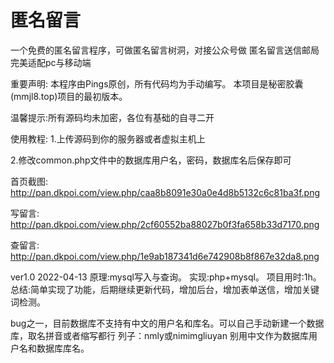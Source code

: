 # 匿名留言
一个免费的匿名留言程序，可做匿名留言树洞，对接公众号做 匿名留言送信邮局
完美适配pc与移动端

重要声明:
本程序由Pings原创，所有代码均为手动编写。
本项目是秘密胶囊(mmjl8.top)项目的最初版本。


温馨提示:所有源码均未加密，各位有基础的自寻二开

使用教程:
1.上传源码到你的服务器或者虚拟主机上

2.修改common.php文件中的数据库用户名，密码，数据库名后保存即可


首页截图:
http://pan.dkpoi.com/view.php/caa8b8091e30a0e4d8b5132c6c81ba3f.png

写留言:
http://pan.dkpoi.com/view.php/2cf60552ba88027b0f3fa658b33d7170.png

查留言:
http://pan.dkpoi.com/view.php/1e9ab187341d6e742908b8f867e32da8.png


ver1.0 2022-04-13
原理:mysql写入与查询。
实现:php+mysql。
项目用时:1h。
总结:简单实现了功能，后期继续更新代码，增加后台，增加表单送信，增加关键词检测。

bug之一，目前数据库不支持有中文的用户名和库名。可以自己手动新建一个数据库，取名拼音或者缩写都行 列子：nmly或nimimgliuyan  别用中文作为数据库用户名和数据库库名。


